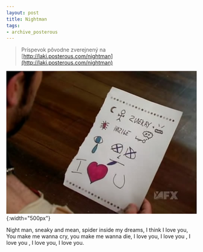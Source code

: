 ```yaml
---
layout: post
title: Nightman
tags:
- archive_posterous
---
```

> Príspevok pôvodne zverejnený na [http://laki.posterous.com/nightman](http://laki.posterous.com/nightman)

![snapshot20091122161320.jpg](/media/2009/snapshot20091122161320.jpg){:width="500px"}

Night man, sneaky and mean,
spider inside my dreams,
I think I love you,
You make me wanna cry, you make me wanna die,
I love you, I love you , I love you , I love you, I love you. 
